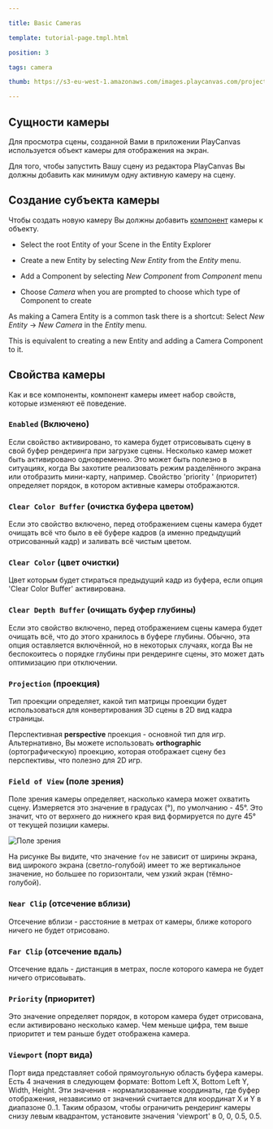 ---
title: Basic Cameras
template: tutorial-page.tmpl.html
position: 3
tags: camera
thumb: https://s3-eu-west-1.amazonaws.com/images.playcanvas.com/projects/12/186/KM6GIE-image-75.jpg
---

## Сущности камеры

Для просмотра сцены, созданной Вами в приложении PlayCanvas используется объект камеры для отображения на экран.

Для того, чтобы запустить Вашу сцену из редактора PlayCanvas Вы должны добавить как минимум одну активную камеру на сцену.

## Создание субъекта камеры

Чтобы создать новую камеру Вы должны добавить [компонент][1] камеры к объекту.

* Select the root Entity of your Scene in the Entity Explorer
* Create a new Entity by selecting *New Entity* from the *Entity* menu.
* Add a Component by selecting *New Component* from *Component* menu
* Choose *Camera* when you are prompted to choose which type of Component to create

As making a Camera Entity is a common task there is a shortcut: Select *New Entity* -> *New Camera* in the *Entity* menu.
This is equivalent to creating a new Entity and adding a Camera Component to it.

## Свойства камеры

Как и все компоненты, компонент камеры имеет набор свойств, которые изменяют её поведение.

### `Enabled` (Включено)

Если свойство активировано, то камера будет отрисовывать сцену в свой буфер рендеринга при загрузке сцены. Несколько камер может быть активировано одновременно. Это может быть полезно в ситуациях, когда Вы захотите реализовать режим разделённого экрана или отобразить мини-карту, например. Свойство 'priority ' (приоритет) определяет порядок, в котором активные камеры отображаются.

### `Clear Color Buffer` (очистка буфера цветом)

Если это свойство включено, перед отображением сцены камера будет очищать всё что было в её буфере кадров (а именно предыдущий отрисованный кадр) и заливать всё чистым цветом.

### `Clear Color` (цвет очистки)

Цвет которым будет стираться предыдущий кадр из буфера, если опция 'Clear Color Buffer' активирована.

### `Clear Depth Buffer` (очищать буфер глубины)

Если это свойство включено, перед отображением сцены камера будет очищать всё, что до этого хранилось в буфере глубины. Обычно, эта опция оставляется включённой, но в некоторых случаях, когда Вы не беспокоитесь о порядке глубины при рендеринге сцены, это может дать оптимизацию при отключении. 

### `Projection` (проекция)

Тип проекции определяет, какой тип матрицы проекции будет использоваться для конвертирования 3D сцены в 2D вид кадра страницы.

Перспективная  **perspective** проекция - основной тип для игр. Альтернативно, Вы можете использовать **orthographic** (ортографическую) проекцию, которая отображает сцену без перспективы, что полезно для 2D игр.

### `Field of View` (поле зрения)

Поле зрения камеры определяет, насколько камера может охватить сцену. Измеряется это значение в градусах (&deg;), по умолчанию - 45&deg;. Это значит, что от верхнего до нижнего края вид формируется по дуге 45&deg; от текущей позиции камеры.

![Поле зрения][2]

На рисунке Вы видите, что значение `fov` не зависит от ширины экрана, вид широкого экрана (светло-голубой) имеет то же вертикальное значение, но большее по горизонтали, чем узкий экран (тёмно-голубой).

### `Near Clip` (отсечение вблизи)

Отсечение вблизи - расстояние в метрах от камеры, ближе которого ничего не будет отрисовано.

### `Far Clip` (отсечение вдаль)

Отсечение вдаль - дистанция в метрах, после которого камера не будет ничего отрисовывать.

### `Priority` (приоритет)

Это значение определяет порядок, в котором камера будет отрисована, если активировано несколько камер. Чем меньше цифра, тем выше приоритет и тем раньше будет отображена камера.

### `Viewport` (порт вида)

Порт вида представляет собой прямоугольную область буфера камеры. Есть 4 значения в следующем формате: Bottom Left X, Bottom Left Y, Width, Height. Эти значения - нормализованные координаты, где буфер отображения, независимо от значений считается для координат X и Y в диапазоне 0..1. Таким образом, чтобы ограничить рендеринг камеры снизу левым квадрантом, установите значения 'viewport' в 0, 0, 0.5, 0.5.

[1]: /user-manual/glossary#component
[2]: /images/platform/field_of_view.png

